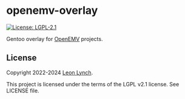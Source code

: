 openemv-overlay
===============

[![License: LGPL-2.1](https://img.shields.io/github/license/openemv/openemv-overlay)](https://www.gnu.org/licenses/old-licenses/lgpl-2.1.html)

Gentoo overlay for [OpenEMV](https://github.com/openemv) projects.

License
-------

Copyright 2022-2024 [Leon Lynch](https://github.com/leonlynch).

This project is licensed under the terms of the LGPL v2.1 license. See LICENSE file.
